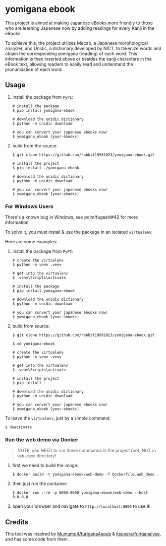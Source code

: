 # yomigana ebook

This project is aimed at making Japanese eBooks more friendly to those who are learning Japanese now by adding readings for every Kanji in the eBooks.

To achieve this, the project utilizes Mecab, a Japanese morphological analyzer, and Unidic, a dictionary developed by NICT, to tokenize words and obtain the corresponding yomigana (reading) of each word. This information is then inserted above or besides the kanji characters in the eBook text, allowing readers to easily read and understand the pronunciation of each word.

## Usage

1. install the package from `PyPI`:

    ```
    # install the package
    $ pip install yomigana-ebook

    # download the unidic dictionary
    $ python -m unidic download

    # you can convert your japanese ebooks now!
    $ yomigana_ebook [your-ebooks]
    ```

2. build from the source:

    ```
    $ git clone https://github.com/rabbit19981023/yomigana-ebook.git

    # install the project
    $ pip install ./yomigana-ebook

    # download the unidic dictionary
    $ python -m unidic download

    # you can convert your japanese ebooks now!
    $ yomigana_ebook [your-ebooks]
    ```

### For Windows Users

There's a known bug in Windows, see polm/fugashi#42 for more information

To solve it, you must install & use the package in an isolated `virtualenv`:

Here are some examples:

1. install the package from `PyPI`:

    ```
    # create the virtualenv
    $ python -m venv .venv

    # get into the virtualenv
    $ .venv\Scripts\activate

    # install the package
    $ pip install yomigana-ebook

    # download the unidic dictionary
    $ python -m unidic download

    # you can convert your japanese ebooks now!
    $ yomigana_ebook [your-ebooks]
    ```

2. build from source:

    ```
    $ git clone https://github.com/rabbit19981023/yomigana-ebook.git

    $ cd yomigana-ebook

    # create the virtualenv
    $ python -m venv .venv

    # get into the virtualenv
    $ .venv\Scripts\activate

    # install the project
    $ pip install .

    # download the unidic dictionary
    $ python -m unidic download

    # you can convert your japanese ebooks now!
    $ yomigana_ebook [your-ebooks]
    ```

To leave the `virtualenv`, just by a simple command:

```
$ deactivate
```

### Run the web demo via Docker

> NOTE: you NEED to run these commands in the project root, NOT in `web-demo` directory!

1. first we need to build the image:

    ```
    $ docker build -t yomigana-ebook/web-demo -f Dockerfile.web_demo .
    ```

2. then just run the container:

    ```
    $ docker run --rm -p 8000:8000 yomigana-ebook/web-demo --host 0.0.0.0
    ```

3. open your browser and navigate to `http://localhost:8000` to use it!

## Credits

This tool was inspired by [Mumumu4/furigana4epub](https://github.com/Mumumu4/furigana4epub) & [itsupera/furiganalyse](https://github.com/itsupera/furiganalyse), and has some code from them.
